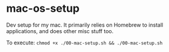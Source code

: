 # mac-os-setup

Dev setup for my mac. It primarily relies on Homebrew to install applications, and does other misc stuff too.

To execute: `chmod +x ./00-mac-setup.sh && ./00-mac-setup.sh`
